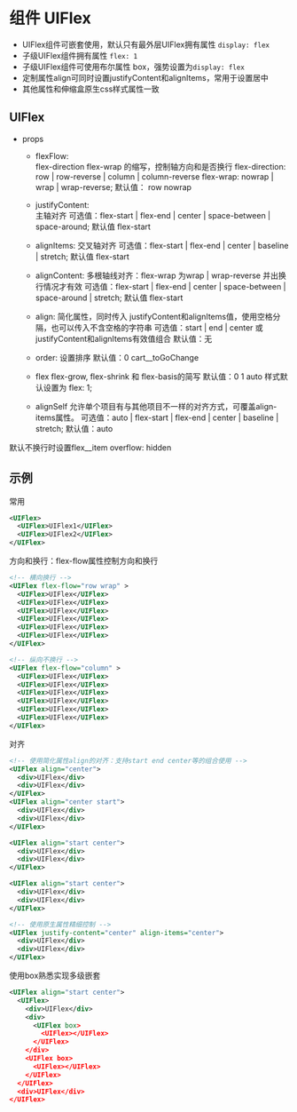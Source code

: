 # 组件 UIFlex

- UIFlex组件可嵌套使用，默认只有最外层UIFlex拥有属性 `display: flex`
- 子级UIFlex组件拥有属性 `flex: 1`
- 子级UIFlex组件可使用布尔属性 box，强势设置为`display: flex`
- 定制属性align可同时设置justifyContent和alignItems，常用于设置居中
- 其他属性和伸缩盒原生css样式属性一致

## UIFlex

- props
    <!-- 作为flex包裹标签时接收以下属性，作为flex__item使用时忽略以下属性 -->
    - flexFlow:     
      flex-direction flex-wrap 的缩写，控制轴方向和是否换行
      flex-direction: row | row-reverse | column | column-reverse
      flex-wrap: nowrap | wrap | wrap-reverse;
      默认值： row nowrap

    - justifyContent:  
        主轴对齐
        可选值：flex-start | flex-end | center | space-between | space-around; 
        默认值 flex-start

    - alignItems: 
        交叉轴对齐
        可选值：flex-start | flex-end | center | baseline | stretch; 
        默认值 flex-start
        
    - alignContent: 
        多根轴线对齐：flex-wrap 为wrap | wrap-reverse 并出换行情况才有效
        可选值：flex-start | flex-end | center | space-between | space-around | stretch; 
        默认值 flex-start

    - align:
        简化属性，同时传入 justifyContent和alignItems值，使用空格分隔，也可以传入不含空格的字符串
        可选值：start | end | center 或 justifyContent和alignItems有效值组合
        默认值：无

    <!-- 作为flex__item使用时接收以下属性，作为flex包裹标签时忽略以下属性 -->
    - order: 
      设置排序
      默认值：0
        cart__toGoChange
    - flex
      flex-grow, flex-shrink 和 flex-basis的简写
      默认值：0 1 auto
      样式默认设置为 flex: 1;
      
    - alignSelf
      允许单个项目有与其他项目不一样的对齐方式，可覆盖align-items属性。
      可选值：auto | flex-start | flex-end | center | baseline | stretch;
      默认值：auto


默认不换行时设置flex__item overflow: hidden


## 示例

常用
```xml
<UIFlex>
  <UIFlex>UIFlex1</UIFlex>
  <UIFlex>UIFlex2</UIFlex>
</UIFlex>
```

方向和换行：flex-flow属性控制方向和换行
```xml
<!-- 横向换行 -->
<UIFlex flex-flow="row wrap" >
  <UIFlex>UIFlex</UIFlex>
  <UIFlex>UIFlex</UIFlex>
  <UIFlex>UIFlex</UIFlex>
  <UIFlex>UIFlex</UIFlex>
  <UIFlex>UIFlex</UIFlex>
  <UIFlex>UIFlex</UIFlex>
</UIFlex>

<!-- 纵向不换行 -->
<UIFlex flex-flow="column" >
  <UIFlex>UIFlex</UIFlex>
  <UIFlex>UIFlex</UIFlex>
  <UIFlex>UIFlex</UIFlex>
  <UIFlex>UIFlex</UIFlex>
  <UIFlex>UIFlex</UIFlex>
  <UIFlex>UIFlex</UIFlex>
</UIFlex>
```

对齐
```xml
<!-- 使用简化属性align的对齐：支持start end center等的组合使用 -->
<UIFlex align="center">
  <div>UIFlex</div>
  <div>UIFlex</div>
</UIFlex>
<UIFlex align="center start">
  <div>UIFlex</div>
  <div>UIFlex</div>
</UIFlex>

<UIFlex align="start center">
  <div>UIFlex</div>
  <div>UIFlex</div>
</UIFlex>

<UIFlex align="start center">
  <div>UIFlex</div>
  <div>UIFlex</div>
</UIFlex>

<!-- 使用原生属性精细控制 -->
<UIFlex justify-content="center" align-items="center">
  <div>UIFlex</div>
  <div>UIFlex</div>
</UIFlex>
```

使用box熟悉实现多级嵌套
```xml
<UIFlex align="start center">
  <UIFlex>
    <div>UIFlex</div>
    <div>
      <UIFlex box>
        <UIFlex></UIFlex>
      </UIFlex>
    </div>
    <UIFlex box>
      <UIFlex></UIFlex>
    </UIFlex>
  </UIFlex>
  <div>UIFlex</div>
</UIFlex>
```
